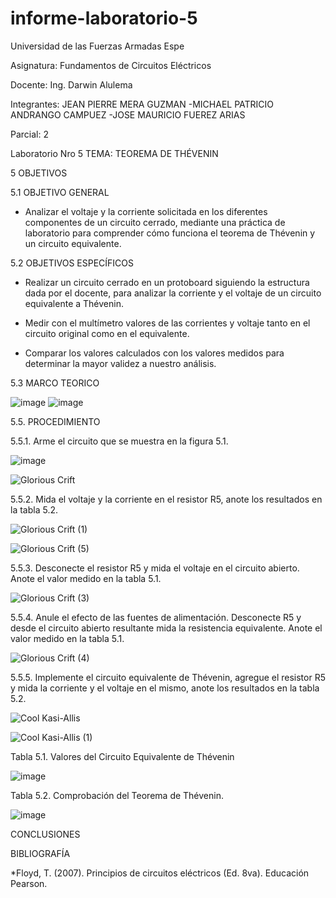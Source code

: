 # informe-laboratorio-5

Universidad de las Fuerzas Armadas Espe

Asignatura: Fundamentos de Circuitos Eléctricos

Docente: Ing. Darwin Alulema

Integrantes: JEAN PIERRE MERA GUZMAN -MICHAEL PATRICIO ANDRANGO CAMPUEZ -JOSE MAURICIO FUEREZ ARIAS

Parcial: 2

Laboratorio Nro 5 TEMA: TEOREMA DE THÉVENIN

5 OBJETIVOS

5.1 OBJETIVO GENERAL

- Analizar el voltaje y la corriente solicitada en los diferentes componentes de un circuito cerrado, mediante una práctica de laboratorio para comprender cómo funciona el teorema de Thévenin y un circuito equivalente.

5.2 OBJETIVOS ESPECÍFICOS

- Realizar un circuito cerrado en un protoboard siguiendo la estructura dada por el docente, para analizar la corriente y el voltaje de un circuito equivalente a Thévenin.

- Medir con el multímetro valores de las corrientes y voltaje tanto en el circuito original como en el equivalente.

- Comparar los valores calculados con los valores medidos para determinar la mayor validez a nuestro análisis.

5.3 MARCO TEORICO

![image](https://user-images.githubusercontent.com/104911658/210898070-612a5990-6ee5-456f-a25c-adca676b9160.png)
![image](https://user-images.githubusercontent.com/104911658/210898555-c2cc1c8f-ee00-41bb-995c-4b9f90422428.png)

5.5. PROCEDIMIENTO

5.5.1. Arme el circuito que se muestra en la figura 5.1.

![image](https://user-images.githubusercontent.com/107088999/210922988-f3587182-e846-4a29-8982-19198ce5ced6.png)

![Glorious Crift](https://user-images.githubusercontent.com/107088999/210926914-fcc395ae-7dc4-498d-bd60-14225fae9113.png)


5.5.2. Mida el voltaje y la corriente en el resistor R5, anote los resultados en la tabla 5.2.

![Glorious Crift (1)](https://user-images.githubusercontent.com/107088999/210929487-0a2768e7-82f9-48c6-b35c-d3f58e7d179f.png)

![Glorious Crift (5)](https://user-images.githubusercontent.com/107088999/211051222-8d0f4acc-1628-41ca-b081-99b859f93257.png)


5.5.3. Desconecte el resistor R5 y mida el voltaje en el circuito abierto. Anote el valor
medido en la tabla 5.1.

![Glorious Crift (3)](https://user-images.githubusercontent.com/107088999/210929605-0cddd163-d383-4566-b232-5a9caefa8815.png)


5.5.4. Anule el efecto de las fuentes de alimentación. Desconecte R5 y desde el circuito
abierto resultante mida la resistencia equivalente. Anote el valor medido en la tabla 5.1.

![Glorious Crift (4)](https://user-images.githubusercontent.com/107088999/210929730-de2eb100-e257-4582-a352-47860420d7a2.png)


5.5.5. Implemente el circuito equivalente de Thévenin, agregue el resistor R5 y mida la
corriente y el voltaje en el mismo, anote los resultados en la tabla 5.2.

![Cool Kasi-Allis](https://user-images.githubusercontent.com/107088999/211053613-bc9f7db3-0630-4785-8b10-59eaa93d7ba5.png)

![Cool Kasi-Allis (1)](https://user-images.githubusercontent.com/107088999/211053787-2db43ab7-a6e3-4638-af9d-4fc614f471cc.png)

Tabla 5.1. Valores del Circuito Equivalente de Thévenin

![image](https://user-images.githubusercontent.com/107088999/211055947-6b0f98ff-9a5c-4c31-a17f-c943fb27ec54.png)


Tabla 5.2. Comprobación del Teorema de Thévenin.

![image](https://user-images.githubusercontent.com/107088999/211057331-e1f68f77-77bd-4570-9e6e-617c6dfae5f1.png)


CONCLUSIONES


BIBLIOGRAFÍA

*Floyd, T. (2007). Principios de circuitos eléctricos (Ed. 8va). Educación Pearson.
